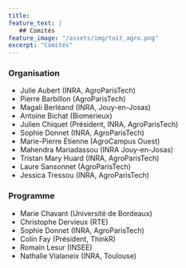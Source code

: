 ```yaml
---
title: 
feature_text: |
   ## Comités
feature_image: "/assets/img/toit_agro.png"
excerpt: "Comités"
---
```


### Organisation


  - Julie Aubert (INRA, AgroParisTech)
  - Pierre Barbillon (AgroParisTech)
  - Magali Berléand (INRA, Jouy-en-Josas)
  - Antoine Bichat (Biomerieux)
  - Julien Chiquet (Président, INRA, AgroParisTech)
  - Sophie Donnet (INRA, AgroParisTech)
  - Marie-Pierre Étienne (AgroCampus Ouest)
  - Mahendra Mariadassou (INRA Jouy-en-Josas)
  - Tristan Mary Huard (INRA, AgroParisTech)
  - Laure Sansonnet (AgroParisTech)
  - Jessica Tressou (INRA, AgroParisTech)


### Programme

  - Marie Chavant (Université de Bordeaux)
  - Christophe Dervieux (RTE)
  - Sophie Donnet (INRA, AgroParisTech)
  - Colin Fay (Président, ThinkR)
  - Romain Lesur (INSEE)
  - Nathalie Vialaneix (INRA, Toulouse)
  
<!--
  <div class="row">

    <div class="col-3">
      <div class="speaker">
        <div class="speaker-photo">
          <a href="https://www.ncl.ac.uk/maths-physics/staff/profile/colingillespie.html#background"><img src="../assets/img/speakers/cgillespie.jpeg"></a>
        </div>
        <div class="speaker-name">
          <a href="https://www.ncl.ac.uk/maths-physics/staff/profile/colingillespie.html#background">Colin Gillespie</a>
        </div>
        <div class="speaker-position">
        Université de Newcastle 
        </div>
      </div>
    </div>

    <div class="col-3">

      <div class="speaker">
        <div class="speaker-photo">
          <a href="https://itsalocke.com/company/steph/"><img src="../assets/img/speakers/slocke.jpeg" /></a>
        </div>
        <div class="speaker-name">
          <a href="https://itsalocke.com/company/steph/">Steph Locke</a>
        </div>
        <div class="speaker-position">
          Locke Data
        </div>
      </div>
    </div>

    <div class="col-3">

      <div class="speaker">
        <div class="speaker-photo">
          <a href="https://masalmon.eu/"><img src="../assets/img/speakers/msalmon.jpg" /></a>
        </div>
        <div class="speaker-name">
          <a href="https://masalmon.eu/">Maëlle Salmon</a>
        </div>
        <div class="speaker-position">
          rOpenSci
        </div>
      </div>
    </div>

</div>

-->
